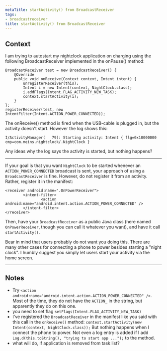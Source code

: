 ```yaml
---
metaTitle: startActivity() from BroadcastReceiver
tags:
- broadcastreceiver
title: startActivity() from BroadcastReceiver
---
```


## Context

I am trying to autostart my nightclock application on charging using the following BroadcastReceiver implemented in the onPause() method:



```
BroadcastReceiver test = new BroadcastReceiver() {
    @Override
    public void onReceive(Context context, Intent intent) {
        unregisterReceiver(this);
        Intent i = new Intent(context, NightClock.class);
        i.addFlags(Intent.FLAG_ACTIVITY_NEW_TASK);
        context.startActivity(i);   
    }           
};
registerReceiver(test, new IntentFilter(Intent.ACTION_POWER_CONNECTED));

```

The onReceive() method is fired when the USB-cable is plugged in, but the activity doesn't start. However the log shows this:



```
I/ActivityManager(   79): Starting activity: Intent { flg=0x10000000 cmp=com.meins.nightclock/.NightClock }

```

Any ideas why the log says the activity is started, but nothing happens?



---

If your goal is that you want `NightClock` to be started whenever an `ACTION_POWER_CONNECTED` broadcast is sent, your approach of using a `BroadcastReceiver` is fine. However, do not register it from an activity. Rather, register it in the manifest:



```
<receiver android:name=".OnPowerReceiver">
        <intent-filter>
                <action android:name="android.intent.action.ACTION_POWER_CONNECTED" />
        </intent-filter>
</receiver>

```

Then, have your `BroadcastReceiver` as a public Java class (here named `OnPowerReceiver`, though you can call it whatever you want), and have it call `startActivity()`.


Bear in mind that users probably do not want you doing this. There are many other cases for connecting a phone to power besides starting a "night clock". I humbly suggest you simply let users start your activity via the home screen.



---

## Notes

- Try `<action android:name="android.intent.action.ACTION_POWER_CONNECTED" />`. Most of the time, they do not have the `ACTION_` in the string, but apparently they do on this one.
- you need to set flag `setFlags(Intent.FLAG_ACTIVITY_NEW_TASK)`
- I've registered the `BroadcastReceiver` in the manifest like you said with this call in the `onReceive()` method: `context.startActivity(new Intent(context, NightClock.class));` But nothing happens when I connect the phone to power. Not even a log entry is added if I add `Log.d(this.toString(), "trying to start app ...");` to the method.
- what will do, if application is removed from task list?
